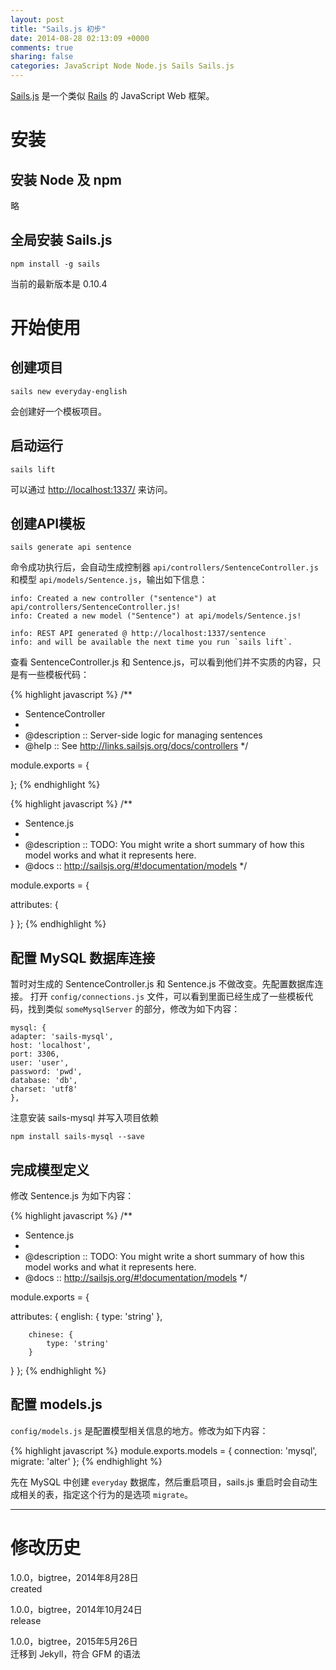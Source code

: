 ```yaml
---
layout: post
title: "Sails.js 初步"
date: 2014-08-28 02:13:09 +0000
comments: true
sharing: false
categories: JavaScript Node Node.js Sails Sails.js
---
```


[Sails.js](http://sailsjs.org/) 是一个类似 [Rails](http://rubyonrails.org/) 的 JavaScript Web 框架。

# 安装

## 安装 Node 及 npm

略

## 全局安装 Sails.js

    npm install -g sails
    
当前的最新版本是 0.10.4

# 开始使用

## 创建项目

    sails new everyday-english
    
会创建好一个模板项目。
    
## 启动运行

    sails lift
    
可以通过 <http://localhost:1337/> 来访问。

## 创建API模板

    sails generate api sentence

命令成功执行后，会自动生成控制器 `api/controllers/SentenceController.js` 和模型 `api/models/Sentence.js`，输出如下信息：

    info: Created a new controller ("sentence") at api/controllers/SentenceController.js!
    info: Created a new model ("Sentence") at api/models/Sentence.js!

    info: REST API generated @ http://localhost:1337/sentence
    info: and will be available the next time you run `sails lift`.    

查看 SentenceController.js 和 Sentence.js，可以看到他们并不实质的内容，只是有一些模板代码：

{% highlight javascript %}
/**
 * SentenceController
 *
 * @description :: Server-side logic for managing sentences
 * @help        :: See http://links.sailsjs.org/docs/controllers
 */

module.exports = {
	
};
{% endhighlight %}

{% highlight javascript %}
/**
* Sentence.js
*
* @description :: TODO: You might write a short summary of how this model works and what it represents here.
* @docs        :: http://sailsjs.org/#!documentation/models
*/

module.exports = {

  attributes: {

  }
};
{% endhighlight %}

## 配置 MySQL 数据库连接

暂时对生成的 SentenceController.js 和 Sentence.js 不做改变。先配置数据库连接。
打开 `config/connections.js` 文件，可以看到里面已经生成了一些模板代码，找到类似 `someMysqlServer` 的部分，修改为如下内容：

```
mysql: {  
adapter: 'sails-mysql',
host: 'localhost',
port: 3306,
user: 'user',
password: 'pwd',
database: 'db',
charset: 'utf8'    
},
```

注意安装 sails-mysql 并写入项目依赖

    npm install sails-mysql --save
 
## 完成模型定义

修改 Sentence.js 为如下内容：

{% highlight javascript %}
/**
* Sentence.js
*
* @description :: TODO: You might write a short summary of how this model works and what it represents here.
* @docs        :: http://sailsjs.org/#!documentation/models
*/

module.exports = {

  attributes: {
    english: {
      type: 'string'
    },

		chinese: {
			type: 'string'
		}
  }
};
{% endhighlight %}

## 配置 models.js

`config/models.js` 是配置模型相关信息的地方。修改为如下内容：

{% highlight javascript %}
module.exports.models = {
  connection: 'mysql',
  migrate: 'alter'
};
{% endhighlight %}

先在 MySQL 中创建 `everyday` 数据库，然后重启项目，sails.js 重启时会自动生成相关的表，指定这个行为的是选项 `migrate`。

- - -

# 修改历史
1.0.0，bigtree，2014年8月28日  
created  

1.0.0，bigtree，2014年10月24日  
release

1.0.0，bigtree，2015年5月26日  
迁移到 Jekyll，符合 GFM 的语法

